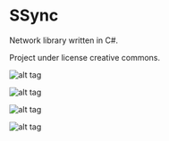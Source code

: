 # SSync
Network library written in C#.

Project under license creative commons.

![alt tag](http://puu.sh/obRr7/8f762897b3.png)

![alt tag](http://puu.sh/obRsm/f2b7224cd8.png)

![alt tag](http://puu.sh/obRtX/02488dc4cb.png)

![alt tag](http://puu.sh/obRuF/5786a98caf.png)